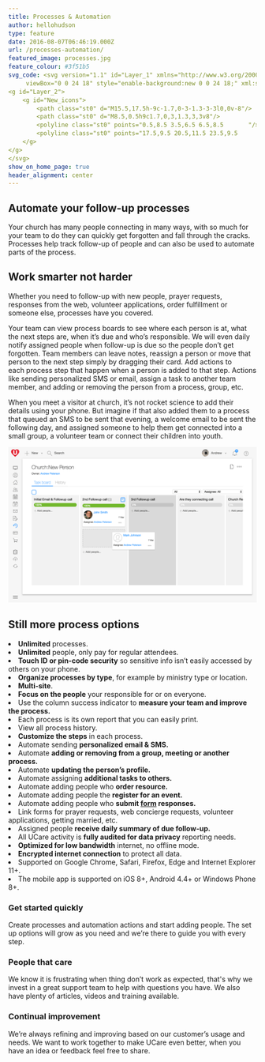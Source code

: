 ```yaml
---
title: Processes & Automation
author: hellohudson
type: feature
date: 2016-08-07T06:46:19.000Z
url: /processes-automation/
featured_image: processes.jpg
feature_colour: #3f51b5
svg_code: <svg version="1.1" id="Layer_1" xmlns="http://www.w3.org/2000/svg" xmlns:xlink="http://www.w3.org/1999/xlink" x="0px" y="0px"
	 viewBox="0 0 24 18" style="enable-background:new 0 0 24 18;" xml:space="preserve">
<g id="Layer_2">
	<g id="New_icons">
		<path class="st0" d="M15.5,17.5h-9c-1.7,0-3-1.3-3-3l0,0v-8"/>
		<path class="st0" d="M8.5,0.5h9c1.7,0,3,1.3,3,3v8"/>
		<polyline class="st0" points="0.5,8.5 3.5,6.5 6.5,8.5 		"/>
		<polyline class="st0" points="17.5,9.5 20.5,11.5 23.5,9.5 		"/>
	</g>
</g>
</svg>
show_on_home_page: true
header_alignment: center
---
```


## Automate your follow-up processes

Your church has many people connecting in many ways, with so much for your team to do they can quickly get forgotten and fall through the cracks. Processes help track follow-up of people and can also be used to automate parts of the process.

## Work smarter not harder

Whether you need to follow-up with new people, prayer requests, responses from the web, volunteer applications, order fulfillment or someone else, processes have you covered.

Your team can view process boards to see where each person is at, what the next steps are, when it’s due and who’s responsible. We will even daily notify assigned people when follow-up is due so the people don’t get forgotten. Team members can leave notes, reassign a person or move that person to the next step simply by dragging their card. Add actions to each process step that happen when a person is added to that step. Actions like sending personalized SMS or email, assign a task to another team member, and adding or removing the person from a process, group, etc.

When you meet a visitor at church, it’s not rocket science to add their details using your phone. But imagine if that also added them to a process that queued an SMS to be sent that evening, a welcome email to be sent the following day, and assigned someone to help them get connected into a small group, a volunteer team or connect their children into youth. 

![](process.png)

## Still more process options

<style>ul.checklist{padding:0} ul.checklist li{padding:2px 0 6px 36px;background:url(/wp-content/uploads/2016/10/check2.svg) no-repeat 0 0;list-style:none}</style><li><strong>Unlimited</strong> processes.</li><li><strong>Unlimited</strong> people, only pay for regular attendees.</li><li><strong>Touch ID or pin-code security</strong> so sensitive info isn’t easily accessed by others on your phone.</li><li><strong>Organize processes by type</strong>, for example by ministry type or location.</li><li><strong>Multi-site</strong>.</li><li><strong>Focus on the people</strong> your responsible for or on everyone.</li><li>Use the column success indicator to <strong>measure your team and improve the process.</strong></li><li>Each process is its own report that you can easily print.</li><li>View all process history.</li><li><strong>Customize the steps</strong> in each process.</li><li>Automate sending <strong>personalized email &amp; SMS.</strong></li><li>Automate <strong>adding or removing from a group, meeting or another process.</strong></li><li>Automate <strong>updating the person’s profile.</strong></li><li>Automate assigning <strong>additional tasks to others.</strong></li><li>Automate adding people who <strong>order resource.</strong></li><li>Automate adding people the <strong>register for an event.</strong></li><li>Automate adding people who <strong>submit <a href="/features/forms-and-surveys/">form</a> responses.</strong></li><li>Link forms for prayer requests, web concierge requests, volunteer applications, getting married, etc.</li><li>Assigned people <strong>receive daily summary of due follow-up.</strong></li><li>All UCare activity is <strong>fully audited for data privacy</strong> reporting needs.</li><li><strong>Optimized for low bandwidth</strong> internet, no offline mode.</li><li><strong>Encrypted internet connection</strong> to protect all data.</li><li>Supported on Google Chrome, Safari, Firefox, Edge and Internet Explorer 11+.</li><li>The mobile app is supported on iOS 8+, Android 4.4+ or Windows Phone 8+.</li>

### Get started quickly

Create processes and automation actions and start adding people. The set up options will grow as you need and we’re there to guide you with every step.

### People that care

We know it is frustrating when thing don’t work as expected, that's why we invest in a great support team to help with questions you have. We also have plenty of articles, videos and training available.

### Continual improvement

We’re always refining and improving based on our customer’s usage and needs. We want to work together to make UCare even better, when you have an idea or feedback feel free to share.